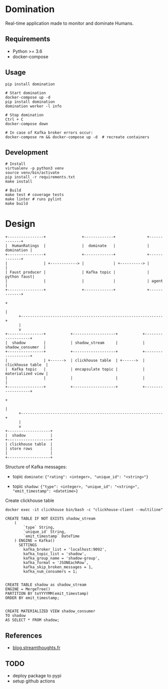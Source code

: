 Domination
==========

Real-time application made to monitor and dominate Humans.


## Requirements

- Python >= 3.6
- docker-compose

## Usage

    pip install domination
    
    # Start domination
    docker-compose up -d
    pip install domination
    domination worker -l info
    
    # Stop domination
    Ctrl + C
    docker-compose down
    
    # In case of Kafka broker errors occur:
    docker-compose rm && docker-compose up -d  # recreate containers
    
## Development

    # Install
    virtualenv -p python3 venv
    source venv/bin/activate
    pip install -r requirements.txt
    make install
    
    # Build
    make test # coverage tests
    make linter # runs pylint
    make build


# Design
    
    +----------------+                +-------------+              +-------------+
    |  HumanRatings  |                |  dominate   |              |  domination |
    +----------------+                +-------------+              +-------------+
    |                | +------------> |             | +----------> |             |
    | Faust producer |                | Kafka topic |              | python faust|
    |                |                |             |              | agent       |
    +----------------+                +-------------+              +-------------+
                                                                          +
                                                                          |
          +---------------------------------------------------------------+
          |
          v
    +----------------+           +-------------------+           +-------------------+
    |  shadow        |           | shadow_stream     |           |  shadow_consumer  |
    +----------------+           +-------------------+           +-------------------+
    |                | +------>  | clickhouse table  | +------>  | clickhouse table  |
    |  Kafka topic   |           | encapsulate topic |           | materialized view |
    |                |           |                   |           |                   |
    +----------------+           +-------------------+           +-------------------+
                                                                          +
                                                                          |
          +---------------------------------------------------------------+
          |
          v
    +-------------------+
    |  shadow           |
    +-------------------+
    | clickhouse table  |
    | store rows        |
    |                   |
    +-------------------+

     

Structure of Kafka messages:
- topic `dominate`:
    `{"rating": <integer>, "unique_id": "<string>"}`


- topic `shadow`:
    `{"type": <integer>, "unique_id": "<string>", "emit_timestamp": <datetime>}`


Create clickhouse table

    docker exec -it clickhouse bin/bash -c "clickhouse-client --multiline"

    CREATE TABLE IF NOT EXISTS shadow_stream
        (
            `type` String,
            `unique_id` String,
            `emit_timestamp` DateTime
        ) ENGINE = Kafka()
          SETTINGS
            kafka_broker_list = 'localhost:9092',
            kafka_topic_list = 'shadow',
            kafka_group_name = 'shadow-group',
            kafka_format = 'JSONEachRow',
            kafka_skip_broken_messages = 1,
            kafka_num_consumers = 1;
    

    CREATE TABLE shadow as shadow_stream
    ENGINE = MergeTree()
    PARTITION BY toYYYYMM(emit_timestamp)
    ORDER BY emit_timestamp;


    CREATE MATERIALIZED VIEW shadow_consumer 
    TO shadow
    AS SELECT * FROM shadow;
    

## References
- [blog.streamthoughts.fr](https://blog.streamthoughts.fr/2020/06/creer-une-plateforme-analytique-temps-reel-avec-kafka-ksqldb-et-clickhouse/)


## TODO
 - deploy package to pypi
 - setup github actions
